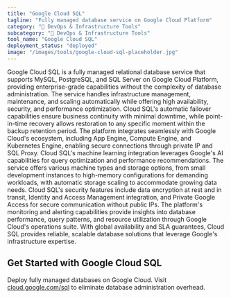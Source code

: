 ```yaml
---
title: "Google Cloud SQL"
tagline: "Fully managed database service on Google Cloud Platform"
category: "🔧 DevOps & Infrastructure Tools"
subcategory: "🔧 DevOps & Infrastructure Tools"
tool_name: "Google Cloud SQL"
deployment_status: "deployed"
image: "/images/tools/google-cloud-sql-placeholder.jpg"
---
```

Google Cloud SQL is a fully managed relational database service that supports MySQL, PostgreSQL, and SQL Server on Google Cloud Platform, providing enterprise-grade capabilities without the complexity of database administration. The service handles infrastructure management, maintenance, and scaling automatically while offering high availability, security, and performance optimization. Cloud SQL's automatic failover capabilities ensure business continuity with minimal downtime, while point-in-time recovery allows restoration to any specific moment within the backup retention period. The platform integrates seamlessly with Google Cloud's ecosystem, including App Engine, Compute Engine, and Kubernetes Engine, enabling secure connections through private IP and SQL Proxy. Cloud SQL's machine learning integration leverages Google's AI capabilities for query optimization and performance recommendations. The service offers various machine types and storage options, from small development instances to high-memory configurations for demanding workloads, with automatic storage scaling to accommodate growing data needs. Cloud SQL's security features include data encryption at rest and in transit, Identity and Access Management integration, and Private Google Access for secure communication without public IPs. The platform's monitoring and alerting capabilities provide insights into database performance, query patterns, and resource utilization through Google Cloud's operations suite. With global availability and SLA guarantees, Cloud SQL provides reliable, scalable database solutions that leverage Google's infrastructure expertise.

## Get Started with Google Cloud SQL

Deploy fully managed databases on Google Cloud. Visit [cloud.google.com/sql](https://cloud.google.com/sql) to eliminate database administration overhead.
